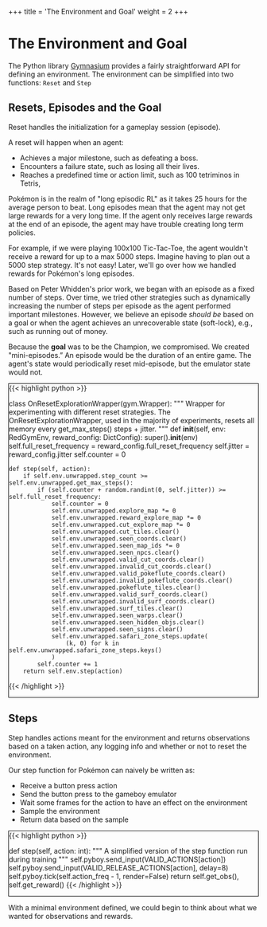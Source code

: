 +++
title = 'The Environment and Goal'
weight = 2
+++

# The Environment and Goal

The Python library [Gymnasium](https://gymnasium.farama.org/) provides a fairly straightforward API for defining an environment. The environment can be simplified into two functions: `Reset` and `Step`

## Resets, Episodes and the Goal

Reset handles the initialization for a gameplay session (episode).

A reset will happen when an agent:

- Achieves a major milestone, such as defeating a boss.
- Encounters a failure state, such as losing all their lives.
- Reaches a predefined time or action limit, such as 100 tetriminos in Tetris,

Pokémon is in the realm of "long episodic RL" as it takes 25 hours for the average person to beat. Long episodes mean that the agent may not get large rewards for a very long time. If the agent only receives large rewards at the end of an episode, the agent may have trouble creating long term policies.

For example, if we were playing 100x100 Tic-Tac-Toe, the agent wouldn't receive a reward for up to a max 5000 steps. Imagine having to plan out a 5000 step strategy. It's not easy! Later, we'll go over how we handled rewards for Pokémon's long episodes.

Based on Peter Whidden's prior work, we began with an episode as a fixed number of steps. Over time, we tried other strategies such as dynamically increasing the number of steps per episode as the agent performed important milestones. However, we believe an episode *should be* based on a goal or when the agent achieves an unrecoverable state (soft-lock), e.g., such as running out of money. 

Because the **goal** was to be the Champion, we compromised. We created "mini-episodes.” An episode would be the duration of an entire game. The agent's state would periodically reset mid-episode, but the emulator state would not. 

<div style="border:1px solid black;">
{{< highlight python >}}

class OnResetExplorationWrapper(gym.Wrapper):
    """
    Wrapper for experimenting with different reset strategies. The OnResetExplorationWrapper,
    used in the majority of experiments, resets all memory every get_max_steps() steps + jitter.
    """
    def __init__(self, env: RedGymEnv, reward_config: DictConfig):
        super().__init__(env)
        self.full_reset_frequency = reward_config.full_reset_frequency
        self.jitter = reward_config.jitter
        self.counter = 0

    def step(self, action):
        if self.env.unwrapped.step_count >= self.env.unwrapped.get_max_steps():
            if (self.counter + random.randint(0, self.jitter)) >= self.full_reset_frequency:
                self.counter = 0
                self.env.unwrapped.explore_map *= 0
                self.env.unwrapped.reward_explore_map *= 0
                self.env.unwrapped.cut_explore_map *= 0
                self.env.unwrapped.cut_tiles.clear()
                self.env.unwrapped.seen_coords.clear()
                self.env.unwrapped.seen_map_ids *= 0
                self.env.unwrapped.seen_npcs.clear()
                self.env.unwrapped.valid_cut_coords.clear()
                self.env.unwrapped.invalid_cut_coords.clear()
                self.env.unwrapped.valid_pokeflute_coords.clear()
                self.env.unwrapped.invalid_pokeflute_coords.clear()
                self.env.unwrapped.pokeflute_tiles.clear()
                self.env.unwrapped.valid_surf_coords.clear()
                self.env.unwrapped.invalid_surf_coords.clear()
                self.env.unwrapped.surf_tiles.clear()
                self.env.unwrapped.seen_warps.clear()
                self.env.unwrapped.seen_hidden_objs.clear()
                self.env.unwrapped.seen_signs.clear()
                self.env.unwrapped.safari_zone_steps.update(
                    (k, 0) for k in self.env.unwrapped.safari_zone_steps.keys()
                )
            self.counter += 1
        return self.env.step(action)
{{< /highlight >}}
</div>

## Steps

Step handles actions meant for the environment and returns observations based on a taken action, any logging info and whether or not to reset the environment.

Our step function for Pokémon can naively be written as:

- Receive a button press action
- Send the button press to the gameboy emulator
- Wait some frames for the action to have an effect on the environment
- Sample the environment
- Return data based on the sample

<div style="border:1px solid black;">
{{< highlight python >}}

def step(self, action: int):
    """
    A simplified version of the step function run during training
    """
    self.pyboy.send_input(VALID_ACTIONS[action])
    self.pyboy.send_input(VALID_RELEASE_ACTIONS[action], delay=8)
    self.pyboy.tick(self.action_freq - 1, render=False)
    return self.get_obs(), self.get_reward()
{{< /highlight >}}
</div>

With a minimal environment defined, we could begin to think about what we wanted for 
observations and rewards. 
